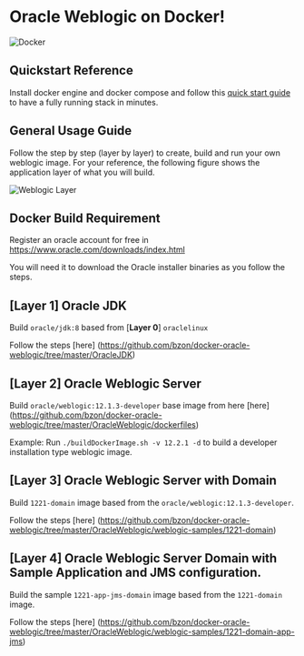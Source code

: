 # Oracle Weblogic on Docker!

![Docker](https://raw.githubusercontent.com/bzon/docker-oracle-weblogic/master/img/docker.png)

## Quickstart Reference

Install docker engine and docker compose and follow this [quick start guide](https://github.com/bzon/docker-oracle-weblogic/blob/master/OracleWeblogic/weblogic-samples/1221-domain-app-jms/README.md#quickstart-guide-using-docker-compose) to have a fully running stack in minutes.

## General Usage Guide

Follow the step by step (layer by layer) to create, build and run your own weblogic image. For your reference, the following figure shows the application layer of what you will build.

![Weblogic Layer](https://raw.githubusercontent.com/bzon/docker-oracle-weblogic/master/img/weblogic.png)

## Docker Build Requirement

Register an oracle account for free in https://www.oracle.com/downloads/index.html

You will need it to download the Oracle installer binaries as you follow the steps.

## [**Layer 1**] Oracle JDK

Build  `oracle/jdk:8` based from [**Layer 0**] `oraclelinux`

Follow the steps [here] (https://github.com/bzon/docker-oracle-weblogic/tree/master/OracleJDK)

## [**Layer 2**] Oracle Weblogic Server

Build `oracle/weblogic:12.1.3-developer` base image from here [here] (https://github.com/bzon/docker-oracle-weblogic/tree/master/OracleWeblogic/dockerfiles)

Example: Run `./buildDockerImage.sh -v 12.2.1 -d` to build a developer installation type weblogic image.

## [**Layer 3**] Oracle Weblogic Server with Domain

Build `1221-domain` image based from the `oracle/weblogic:12.1.3-developer`.

Follow the steps [here] (https://github.com/bzon/docker-oracle-weblogic/tree/master/OracleWeblogic/weblogic-samples/1221-domain)

## [**Layer 4**] Oracle Weblogic Server Domain with Sample Application and JMS configuration.

Build the sample `1221-app-jms-domain` image based from the `1221-domain` image.

Follow the steps [here] (https://github.com/bzon/docker-oracle-weblogic/tree/master/OracleWeblogic/weblogic-samples/1221-domain-app-jms)
